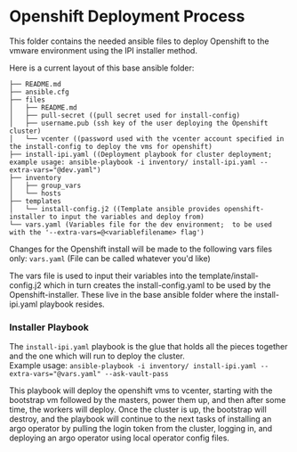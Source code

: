 # Openshift Deployment Process
This folder contains the needed ansible files to deploy Openshift to the vmware environment using the IPI installer method.  

Here is a current layout of this base ansible folder:
```
├── README.md
├── ansible.cfg
├── files
│   ├── README.md
│   ├── pull-secret ((pull secret used for install-config)
│   ├── username.pub (ssh key of the user deploying the Openshift cluster)
│   └── vcenter ((password used with the vcenter account specified in the install-config to deploy the vms for openshift)
├── install-ipi.yaml ((Deployment playbook for cluster deployment; example usage: ansible-playbook -i inventory/ install-ipi.yaml --extra-vars="@dev.yaml")
├── inventory
│   ├── group_vars
│   └── hosts
├── templates
│   └── install-config.j2 ((Template ansible provides openshift-installer to input the variables and deploy from)
└── vars.yaml (Variables file for the dev environment;  to be used with the '--extra-vars=@<variablefilename> flag')

```

Changes for the Openshift install will be made to the following vars files only:
`vars.yaml`
(File can be called whatever you'd like)

The vars file is used to input their variables into the template/install-config.j2 which in turn creates the install-config.yaml to be used by the Openshift-installer.
These live in the base ansible folder where the install-ipi.yaml playbook resides. 


### Installer Playbook

The `install-ipi.yaml` playbook is the glue that holds all the pieces together and the one which will run to deploy the cluster.  
Example usage:
`ansible-playbook -i inventory/ install-ipi.yaml --extra-vars="@vars.yaml" --ask-vault-pass`

This playbook will deploy the openshift vms to vcenter, starting with the bootstrap vm followed by the masters, power them up, and then after some time, the workers will deploy.  Once the cluster is up, the bootstrap will destroy, and the playbook will continue to the next tasks of installing an argo operator by pulling the login token from the cluster, logging in, and deploying an argo operator using local operator config files.




